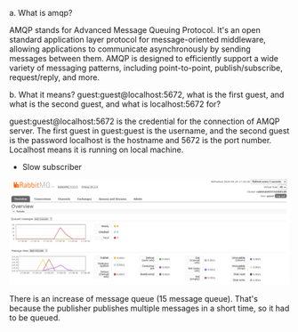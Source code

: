 a. What is amqp?

AMQP stands for Advanced Message Queuing Protocol. It's an open standard application layer protocol for message-oriented middleware, allowing applications to communicate asynchronously by sending messages between them. AMQP is designed to efficiently support a wide variety of messaging patterns, including point-to-point, publish/subscribe, request/reply, and more.

b. What it means? guest:guest@localhost:5672, what is the first guest, and what is the second guest, and what is localhost:5672 for?

guest:guest@localhost:5672 is the credential for the connection of AMQP server.
The first guest in guest:guest is the username, and the second guest is the password
localhost is the hostname and 5672 is the port number. Localhost means it is running on local machine.

- Slow subscriber

![alt text](slowSubscriber.png)

There is an increase of message queue (15 message queue). That's because the publisher publishes multiple messages in a short time, so it had to be queued.